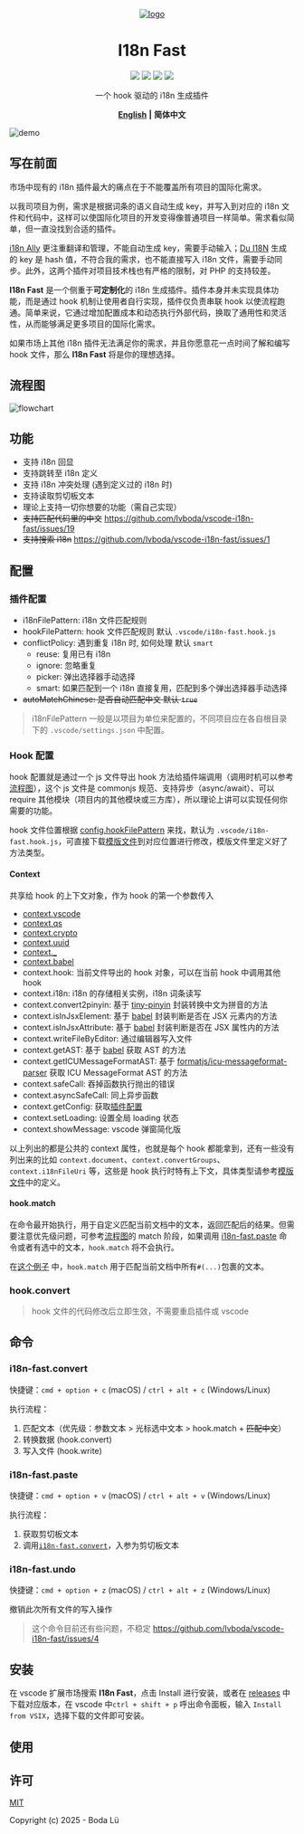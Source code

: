 <div align="center">

[![](./assets/logo.png "logo")](https://github.com/lvboda/vscode-i18n-fast)

# I18n Fast

[![](https://badgen.net/badge/icon/github?icon=github&label)](https://github.com/lvboda/vscode-i18n-fast)  [![](https://badgen.net/github/license/lvboda/vscode-i18n-fast?color=green)](./LICENSE)  [![](https://badgen.net/vs-marketplace/i/lvboda.vscode-i18n-fast?color=red)](https://marketplace.visualstudio.com/items?itemName=lvboda.vscode-i18n-fast)  [![](https://badgen.net/vs-marketplace/v/lvboda.vscode-i18n-fast?color=pink)](https://marketplace.visualstudio.com/items?itemName=lvboda.vscode-i18n-fast)

一个 hook 驱动的 i18n 生成插件

[**English**](./README.md) **|** **简体中文**

</div>

![demo](./assets/demo.gif)

## 写在前面

市场中现有的 i18n 插件最大的痛点在于不能覆盖所有项目的国际化需求。

以我司项目为例，需求是根据词条的语义自动生成 key，并写入到对应的 i18n 文件和代码中，这样可以使国际化项目的开发变得像普通项目一样简单。需求看似简单，但一直没找到合适的插件。

[i18n Ally](https://github.com/lokalise/i18n-ally) 更注重翻译和管理，不能自动生成 key，需要手动输入；[Du I18N](https://github.com/ctq123/du-i18n) 生成的 key 是 hash 值，不符合我的需求，也不能直接写入 i18n 文件，需要手动同步。此外，这两个插件对项目技术栈也有严格的限制，对 PHP 的支持较差。

**I18n Fast** 是一个侧重于**可定制化**的 i18n 生成插件。插件本身并未实现具体功能，而是通过 hook 机制让使用者自行实现，插件仅负责串联 hook 以使流程跑通。简单来说，它通过增加配置成本和动态执行外部代码，换取了通用性和灵活性，从而能够满足更多项目的国际化需求。

如果市场上其他 i18n 插件无法满足你的需求，并且你愿意花一点时间了解和编写 hook 文件，那么 **I18n Fast** 将是你的理想选择。

## 流程图

![](./assets/flowchart.png "flowchart")

## 功能

- 支持 i18n 回显
- 支持跳转至 i18n 定义
- 支持 i18n 冲突处理 (遇到定义过的 i18n 时)
- 支持读取剪切板文本
- 理论上支持一切你想要的功能（需自己实现）
- ~~支持匹配代码里的中文~~ https://github.com/lvboda/vscode-i18n-fast/issues/19
- ~~支持搜索 i18n~~ https://github.com/lvboda/vscode-i18n-fast/issues/1

## 配置

### 插件配置

- i18nFilePattern: i18n 文件匹配规则
- hookFilePattern: hook 文件匹配规则 默认 `.vscode/i18n-fast.hook.js`
- conflictPolicy: 遇到重复 i18n 时, 如何处理 默认 `smart`
  - reuse: 复用已有 i18n
  - ignore: 忽略重复
  - picker: 弹出选择器手动选择
  - smart: 如果匹配到一个 i18n 直接复用，匹配到多个弹出选择器手动选择
- ~~autoMatchChinese: 是否自动匹配中文 默认 `true`~~

> i18nFilePattern 一般是以项目为单位来配置的，不同项目应在各自根目录下的 `.vscode/settings.json` 中配置。

### Hook 配置

hook 配置就是通过一个 js 文件导出 hook 方法给插件端调用（调用时机可以参考[流程图](#流程图)），这个 js 文件是 commonjs 规范、支持异步（async/await）、可以 require 其他模块（项目内的其他模块或三方库），所以理论上讲可以实现任何你需要的功能。

hook 文件位置根据 [config.hookFilePattern](#插件配置) 来找，默认为 `.vscode/i18n-fast.hook.js`，可直接下载[模版文件](./example/i18n-fast.hook.template.js)到对应位置进行修改，模版文件里定义好了方法类型。

#### Context

共享给 hook 的上下文对象，作为 hook 的第一个参数传入

- [context.vscode](https://code.visualstudio.com/api/references/vscode-api)
- [context.qs](https://www.npmjs.com/package/qs)
- [context.crypto](https://www.npmjs.com/package/crypto-js)
- [context.uuid](https://www.npmjs.com/package/uuid)
- [context._](https://www.npmjs.com/package/lodash)
- [context.babel](https://babeljs.io/docs/babel-parser)
- context.hook: 当前文件导出的 hook 对象，可以在当前 hook 中调用其他 hook
- context.i18n: i18n 的存储相关实例，i18n 词条读写
- context.convert2pinyin: 基于 [tiny-pinyin](https://www.npmjs.com/package/tiny-pinyin) 封装转换中文为拼音的方法
- context.isInJsxElement: 基于 [babel](https://babeljs.io/docs/babel-parser)  封装判断是否在 JSX 元素内的方法
- context.isInJsxAttribute: 基于 [babel](https://babeljs.io/docs/babel-parser)  封装判断是否在 JSX 属性内的方法
- context.writeFileByEditor: 通过编辑器写入文件
- context.getAST: 基于 [babel](https://babeljs.io/docs/babel-parser) 获取 AST 的方法
- context.getICUMessageFormatAST: 基于 [formatjs/icu-messageformat-parser](https://www.npmjs.com/package/@formatjs/icu-messageformat-parser) 获取 ICU MessageFormat AST 的方法
- context.safeCall: 吞掉函数执行抛出的错误
- context.asyncSafeCall: 同上异步函数
- context.getConfig: 获取[插件配置](#插件配置)
- context.setLoading: 设置全局 loading 状态
- context.showMessage: vscode 弹窗简化版

以上列出的都是公共的 context 属性，也就是每个 hook 都能拿到，还有一些没有列出来的比如 `context.document`、`context.convertGroups`、`context.i18nFileUri` 等，这些是 hook 执行时特有上下文，具体类型请参考[模版文件](./example/i18n-fast.hook.template.js)中的定义。

#### hook.match

在命令最开始执行，用于自定义匹配当前文档中的文本，返回匹配后的结果。但需要注意优先级问题，可参考[流程图](#流程图)的 match 阶段，如果调用 [i18n-fast.paste](#i18n-fastpaste) 命令或者有选中的文本，`hook.match` 将不会执行。

在[这个例子](https://github.com/lvboda/vscode-i18n-fast/issues/21) 中，`hook.match` 用于匹配当前文档中所有`#(...)`包裹的文本。

### hook.convert

> hook 文件的代码修改后立即生效，不需要重启插件或 vscode

## 命令

### i18n-fast.convert

快捷键：`cmd + option + c` (macOS) / `ctrl + alt + c` (Windows/Linux)

执行流程：
1. 匹配文本（优先级：参数文本 > 光标选中文本 > hook.match + ~~匹配中文~~）
2. 转换数据 (hook.convert)
3. 写入文件 (hook.write)

### i18n-fast.paste

快捷键：`cmd + option + v` (macOS) / `ctrl + alt + v` (Windows/Linux)

执行流程：
1. 获取剪切板文本
2. 调用[`i18n-fast.convert`](#i18n-fastconvert)，入参为剪切板文本

### i18n-fast.undo

快捷键：`cmd + option + z` (macOS) / `ctrl + alt + z` (Windows/Linux)

撤销此次所有文件的写入操作

> 这个命令目前还有些问题，不稳定 https://github.com/lvboda/vscode-i18n-fast/issues/4

## 安装

在 vscode 扩展市场搜索 **I18n Fast**，点击 Install 进行安装，或者在 [releases](https://github.com/lvboda/vscode-i18n-fast/releases) 中下载对应版本，在 vscode 中`ctrl + shift + p` 呼出命令面板，输入 `Install from VSIX`，选择下载的文件即可安装。

## 使用

## 许可

[MIT](./LICENSE)

Copyright (c) 2025 - Boda Lü